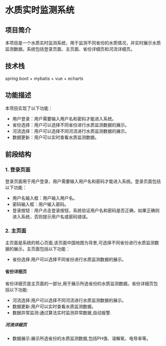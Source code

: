 # 水质实时监测系统

## 项目简介

本项目是一个水质实时监测系统，用于监测不同省份的水质情况，并实时展示水质监测数据。系统包括登录页面、主页面、省份详细页和河流详细页。

## 技术栈

spring boot + mybatis + vue + echarts

## 功能描述

本项目实现了以下功能：

- 用户登录：用户需要输入用户名和密码才能进入系统。
- 省份选择：用户可以选择不同省份进行水质监测数据的展示。
- 河流选择：用户可以选择不同河流进行水质监测数据的展示。
- 数据更新：用户可以实时查看水质监测数据。

## 前段结构

### 1. 登录页面

登录页面用于用户登录，用户需要输入用户名和密码才能进入系统。登录页面包括以下功能：

- 用户名输入框：用户输入用户名。
- 密码输入框：用户输入密码。
- 登录按钮：用户点击登录按钮，系统验证用户名和密码是否正确，如果正确则进入系统，否则提示用户名或密码错误。

### 2. 主页面

主页面是系统的核心页面,该页面中国地图为背景,可选择不同省份进行水质监测数据的展示。主页面包括以下功能：

- 省份选择:用户可以选择不同省份进行水质监测数据的展示。

#### 省份详细页

省份详细页是主页面的一部分,用于展示所选省份的水质监测数据。省份详细页包括以下功能:

- 河流选择:用户可以选择不同河流进行水质监测数据的展示。
- 数据更新:用户可以实时查看水质监测数据。
- 数据异常监测:通过算法实时监测异常数据,自动报警.

##### 河流详细页

- 数据展示:展示所选省份的水质监测数据,包括PH值、溶解氧、电导率等。